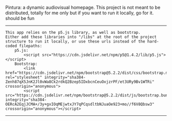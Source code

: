 
Pintura: a dynamic audiovisual homepage.
This project is not meant to be distributed, totally for me only but if you want to run it locally, go for it. should be fun

------------------------------------------------------------------
    This app relies on the p5.js library, as well as bootstrap. 
    Either add these libraries into "/libs" at the root of the project structure to run it locally, or use these urls instead of the hard-coded filepaths:
        p5.js:
            <script src="https://cdn.jsdelivr.net/npm/p5@1.4.2/lib/p5.js"></script>
        Bootstrap:
            <link href="https://cdn.jsdelivr.net/npm/bootstrap@5.2.2/dist/css/bootstrap.min.css" rel="stylesheet" integrity="sha384-Zenh87qX5JnK2Jl0vWa8Ck2rdkQ2Bzep5IDxbcnCeuOxjzrPF/et3URy9Bv1WTRi" crossorigin="anonymous">
            <script src="https://cdn.jsdelivr.net/npm/bootstrap@5.2.2/dist/js/bootstrap.bundle.min.js" integrity="sha384-OERcA2EqjJCMA+/3y+gxIOqMEjwtxJY7qPCqsdltbNJuaOe923+mo//f6V8Qbsw3" crossorigin="anonymous"></script>
------------------------------------------------------------------